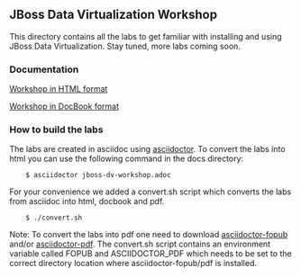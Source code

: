 ## JBoss Data Virtualization Workshop
This directory contains all the labs to get familiar with installing and using JBoss Data Virtualization.
Stay tuned, more labs coming soon.

### Documentation

[Workshop in HTML format](http://htmlpreview.github.io/?https://raw.githubusercontent.com/DataVirtualizationByExample/DVWorkshop/master/docs/jboss-dv-workshop.html)

[Workshop in DocBook format](https://github.com/DataVirtualizationByExample/DVWorkshop/raw/master/docs/jboss-dv-workshop.xml)

### How to build the labs
The labs are created in asciidoc using [asciidoctor](http://asciidoctor.org/).
To convert the labs into html you can use the following command in the docs directory:

        $ asciidoctor jboss-dv-workshop.adoc

For your convenience we added a convert.sh script which converts the labs from asciidoc into html, docbook and pdf.

        $ ./convert.sh

Note: To convert the labs into pdf one need to download [asciidoctor-fopub](https://github.com/asciidoctor/asciidoctor-fopub) and/or [asciidoctor-pdf](https://github.com/opendevise/asciidoctor-pdf). The convert.sh script contains an environment variable called FOPUB and ASCIIDOCTOR_PDF which needs to be set to the correct directory location where asciidoctor-fopub/pdf is installed.
